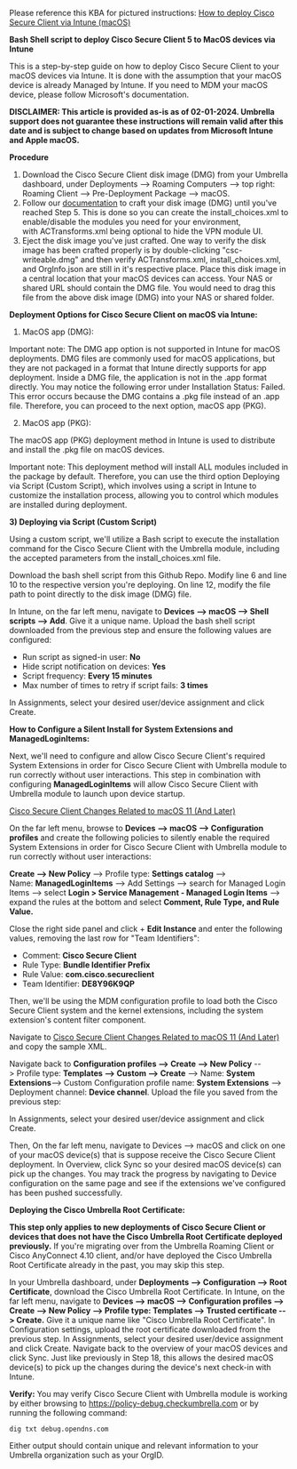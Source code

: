 Please reference this KBA for pictured instructions: [How to deploy Cisco Secure Client via Intune (macOS)](https://support.umbrella.com/hc/en-us/articles/32940834196884-How-to-deploy-Cisco-Secure-Client-via-Intune-macOS)


**Bash Shell script to deploy Cisco Secure Client 5 to MacOS devices via Intune**

This is a step-by-step guide on how to deploy Cisco Secure Client to your macOS devices via Intune. It is done with the assumption that your macOS device is already Managed by Intune. If you need to MDM your macOS device, please follow Microsoft's documentation. 

**DISCLAIMER: This article is provided as-is as of 02-01-2024. Umbrella support does not guarantee these instructions will remain valid after this date and is subject to change based on updates from Microsoft Intune and Apple macOS.**




**Procedure**

1) Download the Cisco Secure Client disk image (DMG) from your Umbrella dashboard, under Deployments --> Roaming Computers --> top right: Roaming Client --> Pre-Deployment Package --> macOS.
2) Follow our [documentation](https://docs.umbrella.com/umbrella-user-guide/docs/customize-macos-installation-of-cisco-secure-client) to craft your disk image (DMG) until you've reached Step 5. This is done so you can create the install_choices.xml to enable/disable the modules you need for your environment, with ACTransforms.xml being optional to hide the VPN module UI.
3) Eject the disk image you've just crafted. One way to verify the disk image has been crafted properly is by double-clicking "csc-writeable.dmg" and then verify ACTransforms.xml, install_choices.xml, and OrgInfo.json are still in it's respective place. Place this disk image in a central location that your macOS devices can access. Your NAS or shared URL should contain the DMG file. You would need to drag this file from the above disk image (DMG) into your NAS or shared folder.

**Deployment Options for Cisco Secure Client on macOS via Intune:**
1) MacOS app (DMG):

Important note: The DMG app option is not supported in Intune for macOS deployments. DMG files are commonly used for macOS applications, but they are not packaged in a format that Intune directly supports for app deployment. Inside a DMG file, the application is not in the .app format directly. You may notice the following error under Installation Status: Failed. This error occurs because the DMG contains a .pkg file instead of an .app file. Therefore, you can proceed to the next option, macOS app (PKG).

2) MacOS app (PKG):

The macOS app (PKG) deployment method in Intune is used to distribute and install the .pkg file on macOS devices. 

Important note: This deployment method will install ALL modules included in the package by default. Therefore, you can use the third option Deploying via Script (Custom Script), which involves using a script in Intune to customize the installation process, allowing you to control which modules are installed during deployment. 

**3) Deploying via Script (Custom Script)**

Using a custom script, we'll utilize a Bash script to execute the installation command for the Cisco Secure Client with the Umbrella module, including the accepted parameters from the install_choices.xml file.

Download the bash shell script from this Github Repo. Modify line 6 and line 10 to the respective version you're deploying. On line 12, modify the file path to point directly to the disk image (DMG) file.

In Intune, on the far left menu, navigate to **Devices --> macOS --> Shell scripts --> Add**. Give it a unique name. Upload the bash shell script downloaded from the previous step and ensure the following values are configured:

* Run script as signed-in user: **No**
* Hide script notification on devices: **Yes**
* Script frequency: **Every 15 minutes**
* Max number of times to retry if script fails: **3 times**

In Assignments, select your desired user/device assignment and click Create.


**How to Configure a Silent Install for System Extensions and ManagedLoginItems:**

Next, we'll need to configure and allow Cisco Secure Client's required System Extensions in order for Cisco Secure Client with Umbrella module to run correctly without user interactions. This step in combination with configuring **ManagedLoginItems** will allow Cisco Secure Client with Umbrella module to launch upon device startup.

[Cisco Secure Client Changes Related to macOS 11 (And Later)](https://www.cisco.com/c/en/us/td/docs/security/vpn_client/anyconnect/Cisco-Secure-Client-5/admin/guide/b-cisco-secure-client-admin-guide-5-1/macos11-on-ac.html#Cisco_Reference.dita_129105c0-2c8f-4635-9f2e-89d769ded6d4)



On the far left menu, browse to **Devices --> macOS --> Configuration profiles** and create the following policies to silently enable the required System Extensions in order for Cisco Secure Client with Umbrella module to run correctly without user interactions:

**Create --> New Policy** --> Profile type: **Settings catalog** --> Name: **ManagedLoginItems** --> Add Settings --> search for Managed Login Items --> select **Login > Service Management - Managed Login Items** --> expand the rules at the bottom and select **Comment, Rule Type, and Rule Value.**

Close the right side panel and click + **Edit Instance** and enter the following values, removing the last row for "Team Identifiers":


* Comment: **Cisco Secure Client**
* Rule Type: **Bundle Identifier Prefix**
* Rule Value: **com.cisco.secureclient**
* Team Identifier: **DE8Y96K9QP**

Then, we'll be using the MDM configuration profile to load both the Cisco Secure Client system and the kernel extensions, including the system extension's content filter component.

Navigate to [Cisco Secure Client Changes Related to macOS 11 (And Later)](https://www.cisco.com/c/en/us/td/docs/security/vpn_client/anyconnect/Cisco-Secure-Client-5/admin/guide/b-cisco-secure-client-admin-guide-5-1/macos11-on-ac.html#Cisco_Reference.dita_129105c0-2c8f-4635-9f2e-89d769ded6d4) and copy the sample XML.

Navigate back to **Configuration profiles --> Create --> New Policy** --> Profile type: **Templates --> Custom --> Create** --> Name: **System Extensions**--> Custom Configuration profile name: **System Extensions** --> Deployment channel: **Device channel**. Upload the file you saved from the previous step:

In Assignments, select your desired user/device assignment and click Create.

Then, On the far left menu, navigate to Devices --> macOS and click on one of your macOS device(s) that is suppose receive the Cisco Secure Client deployment. In Overview, click Sync so your desired macOS device(s) can pick up the changes. You may track the progress by navigating to Device configuration on the same page and see if the extensions we've configured has been pushed successfully.

**Deploying the Cisco Umbrella Root Certificate:**

**This step only applies to new deployments of Cisco Secure Client or devices that does not have the Cisco Umbrella Root Certificate deployed previously.** If you're migrating over from the Umbrella Roaming Client or Cisco AnyConnect 4.10 client, and/or have deployed the Cisco Umbrella Root Certificate already in the past, you may skip this step.

In your Umbrella dashboard, under **Deployments --> Configuration --> Root Certificate**, download the Cisco Umbrella Root Certificate.
In Intune, on the far left menu, navigate to **Devices --> macOS --> Configuration profiles --> Create --> New Policy --> Profile type: Templates --> Trusted certificate --> Create.**
Give it a unique name like "Cisco Umbrella Root Certificate". In Configuration settings, upload the root certificate downloaded from the previous step.
In Assignments, select your desired user/device assignment and click Create.
Navigate back to the overview of your macOS devices and click Sync. Just like previously in Step 18, this allows the desired macOS device(s) to pick up the changes during the device's next check-in with Intune.

**Verify:**
You may verify Cisco Secure Client with Umbrella module is working by either browsing to https://policy-debug.checkumbrella.com or by running the following command:

```dig txt debug.opendns.com```

Either output should contain unique and relevant information to your Umbrella organization such as your OrgID.




